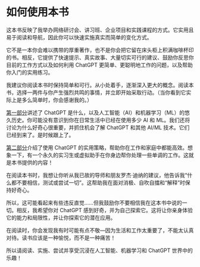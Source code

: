 # 如何使用本书

这本书反映了我举办网络研讨会、讲习班、企业项目和实践课程的方式。它实用且易于阅读和导航，因此你可以快速实施真实而简单的变化方式。

它不是一本你会难以携带的厚重著作，也不是你会把它留在床头柜上积满咖啡杯印的书。相反，它提供了快速提示、真实故事、大量切实可行的建议、鼓励你反思你目前的工作方式以及如何利用 ChatGPT 更简单、更聪明地工作的问题，以及帮助你入门的实用练习。

我建议你阅读本书时保持简单和可行。从小处着手，逐渐深入更大的概念。阅读本书，选择一两件与你产生强烈共鸣的事情，并立即开始采取行动。（当你看到它实际上是多么简单时，你会感谢我的。）

[第一部分](p01.xhtml)讲述了 ChatGPT 是什么，以及人工智能（AI）和机器学习（ML）的悠久历史。你可能没有意识到你在日常生活中已经在使用多少 AI 和 ML。我们还将讨论为什么好奇心很重要，并抓住机会了解 ChatGPT 和其他 AI/ML 技术。它们已经到来了。是时候跟上了。

[第二部分](p02.xhtml)介绍了使用 ChatGPT 的实用策略，帮助你在工作和家庭中都能高效。想象一下，有一个永久的实习生或虚拟助手在你身边帮你处理一些单调的工作。这就是本书提供的内容！

在阅读本书时，我想让你听从我已故的导师和朋友罗杰·迪纳的建议，他告诉我“什么都不要相信，测试或尝试一切”。这帮助我在面对消极、自吹自擂和“解释”时保持好奇心。

所以，这可能看起来有些违反直觉……但我鼓励你不要相信我在这本书中说的一切。相反，我希望你对 ChatGPT 感到好奇，并为自己探索它。这将让你亲身体验它的能力和局限性，并让你探索它的潜在应用。

在阅读时，你会发现我有时可能有点不敬​​—因为生活和工作太重要了，不能太认真对待。读书应该是一种愉悦，而不是一种痛苦！

所以请阅读、实施、尝试并享受沉浸在人工智能、机器学习和 ChatGPT 世界中的乐趣！
